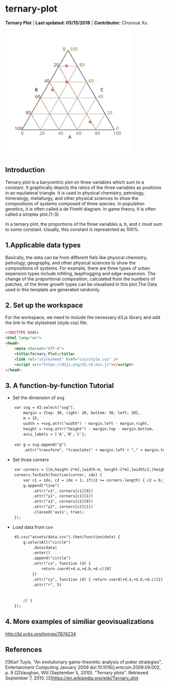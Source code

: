 # ternary-plot

**Ternary Plot** | **Last updated: 05/15/2018** | **Contributor:** Chunxue Xu

![](/img/tplot.jpeg)

## Introduction
Ternary plot is a barycentric plot on three variables which sum to a constant. It graphically depicts the ratios of the three variables as positions in an equilateral triangle. It is used in physical chemistry, petrology, mineralogy, metallurgy, and other physical sciences to show the compositions of systems composed of three species. In population genetics, it is often called a de Finetti diagram. In game theory, it is often called a simplex plot.[1-3]

In a ternary plot, the proportions of the three variables a, b, and c must sum to some constant. Usually, this constant is represented as 100%.
## 1\.Applicable data types
Basically, the data can be from different fiels like physical chemistry, petrology, geography, and other physical sciences to show the compositions of systems. For example, there are three types of urban expension types include infilling, leapfrogging and edge-expansion. The change of the proportional composition, calculated from the numbers of patches, of the three growth types can be visualized in this plot.The Data used in this template are generated randomly.

## 2\. Set up the workspace
For the workspace, we need to include the necessary d3.js library and add the link to the stylesheet (style.css) file. 
```html
<!DOCTYPE html>
<html lang="en">
<head>
    <meta charset="UTF-8">
    <title>Ternary Plot</title>
    <link rel="stylesheet" href="css/style.css" />
    <script src="https://d3js.org/d3.v5.min.js"></script>
</head>
```
## 3\. A function-by-function Tutorial

- Set the dimension of svg
```html
    var svg = d3.select("svg"),
        margin = {top: 30, right: 20, bottom: 30, left: 20},
        m = 15,
        width = +svg.attr("width") - margin.left - margin.right,
        height = +svg.attr("height") - margin.top - margin.bottom,
        axis_labels = ['A','B','C'];

    var g = svg.append("g")
        .attr("transform", "translate(" + margin.left + "," + margin.top + ")");
```
- Set three corners
```html
    var corners = [[m,height-2*m],[width-m, height-2*m],[width/2,(height-2*m-(width/2-m)* Math.sqrt(3))]];
    corners.forEach(function(corner, idx) {
        var c1 = idx, c2 = idx + 1; if(c2 >= corners.length) { c2 = 0;}
        g.append("line")
            .attr("x1", corners[c1][0])
            .attr("y1", corners[c1][1])
            .attr("x2", corners[c2][0])
            .attr("y2", corners[c2][1])
            .classed('axis', true);
    });
```
- Load data from csv
```html
    d3.csv("assets/data.csv").then(function(data) {
        g.selectAll("circle")
            .data(data)
            .enter()
            .append("circle")
            .attr("cx", function (d) {
                return coord(+d.a,+d.b,+d.c)[0]
            })
            .attr("cy", function (d) { return coord(+d.a,+d.b,+d.c)[1] })
            .attr("r", 5)


        // }
    });
```

## 4\. More examples of similiar geovisualizations
http://bl.ocks.org/tomgp/7674234


## References
[1]Karl Tuyls, "An evolutionary game-theoretic analysis of poker strategies", Entertainment Computing January 2009 doi:10.1016/j.entcom.2009.09.002, p. 9
[2]Vaughan, Will (September 5, 2010). "Ternary plots". Retrieved September 7, 2010.
[3]https://en.wikipedia.org/wiki/Ternary_plot
